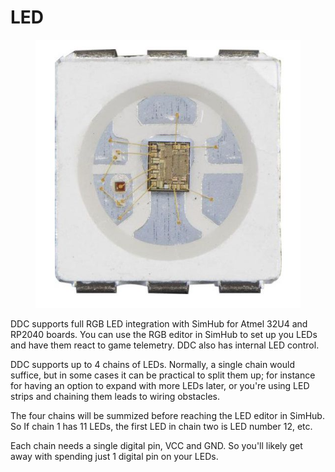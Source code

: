 # LED

<figure><img src="../.gitbook/assets/image (18).png" alt=""><figcaption></figcaption></figure>

DDC supports full RGB LED integration with SimHub for Atmel 32U4 and RP2040 boards. You can use the RGB editor in SimHub to set up you LEDs and have them react to game telemetry. DDC also has internal LED control.

DDC supports up to 4 chains of LEDs. Normally, a single chain would suffice, but in some cases it can be practical to split them up; for instance for having an option to expand with more LEDs later, or you're using LED strips and chaining them leads to wiring obstacles.&#x20;

The four chains will be summized before reaching the LED editor in SimHub. So If chain 1 has 11 LEDs, the first LED in chain two is LED number 12, etc.

Each chain needs a single digital pin, VCC and GND. So you'll likely get away with spending just 1 digital pin on your LEDs.&#x20;
